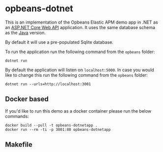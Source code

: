 # opbeans-dotnet
This is an implementation of the Opbeans Elastic APM demo app in .NET as an [ASP.NET Core Web API](https://docs.microsoft.com/en-us/aspnet/core/web-api/?view=aspnetcore-2.2) application. It uses the same
database schema as the [Java](https://github.com/elastic/opbeans-java) version.

By default it will use a pre-populated Sqlite database.

To run the application run the following command from the `opbeans` folder:

    dotnet run

By default the application will listen on `localhost:5000`. In case you would like to change this run the following command from the `opbeans` folder:

    dotnet run --urls=http://localhost:3001

## Docker based

If you'd like to run this demo as a docker container please run the below commands:

    docker build --pull -t opbeans-dotnetapp .
    docker run --rm -ti -p 3001:80 opbeans-dotnetapp


## Makefile
